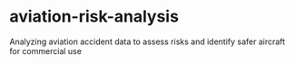 # aviation-risk-analysis
Analyzing aviation accident data to assess risks and identify safer aircraft for commercial use
